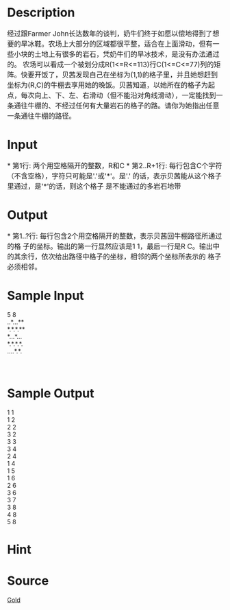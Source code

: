 
# Description

<div class="content"><p><span style="font-size: medium">经过跟Farmer John长达数年的谈判，奶牛们终于如愿以偿地得到了想要的旱冰鞋。农场上大部分的区域都很平整，适合在上面滑动，但有一些小块的土地上有很多的岩石，凭奶牛们的旱冰技术，是没有办法通过的。 农场可以看成一个被划分成R(1&lt;=R&lt;=113)行C(1&lt;=C&lt;=77)列的矩阵。快要开饭了，贝茜发现自己在坐标为(1,1)的格子里，并且她想赶到坐标为(R,C)的牛棚去享用她的晚饭。贝茜知道，以她所在的格子为起点，每次向上、下、左、右滑动（但不能沿对角线滑动），一定能找到一条通往牛棚的、不经过任何有大量岩石的格子的路。请你为她指出任意一条通往牛棚的路径。</span></p></div>

# Input

<div class="content"><p><span style="font-size: medium">* 第1行: 两个用空格隔开的整数，R和C * 第2..R+1行: 每行包含C个字符（不含空格），字符只可能是&#39;.&#39;或&#39;*&#39;。是&#39;.&#39; 的话，表示贝茜能从这个格子里通过，是&#39;*&#39;的话，则这个格子 是不能通过的多岩石地带 </span></p></div>

# Output

<div class="content"><p><span style="font-size: medium">* 第1..?行: 每行包含2个用空格隔开的整数，表示贝茜回牛棚路径所通过的格 子的坐标。输出的第一行显然应该是1 1，最后一行是R C。输出中 的其余行，依次给出路径中格子的坐标，相邻的两个坐标所表示的 格子必须相邻。 </span></p></div>

# Sample Input

<div class="content"><span class="sampledata">5 8<br/>
..*...**<br/>
*.*.*.**<br/>
*...*...<br/>
*.*.*.*.<br/>
....*.*.<br/>
<br/>
<br/>
</span></div>

# Sample Output

<div class="content"><span class="sampledata">1 1<br/>
1 2<br/>
2 2<br/>
3 2<br/>
3 3<br/>
3 4<br/>
2 4<br/>
1 4<br/>
1 5<br/>
1 6<br/>
2 6<br/>
3 6<br/>
3 7<br/>
3 8<br/>
4 8<br/>
5 8</span></div>

# Hint

<div class="content"><p></p></div>

# Source

<div class="content"><p><a href="problemset.php?search=Gold">Gold</a></p></div>

